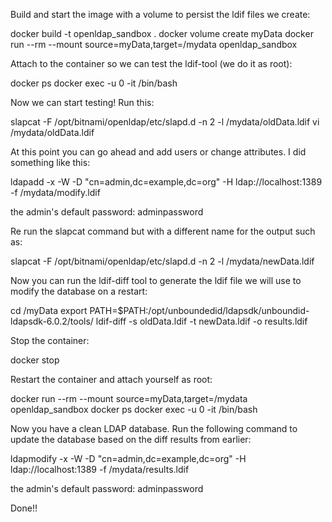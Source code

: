 Build and start the image with a volume to persist the ldif files we create:

docker build -t openldap_sandbox .
docker volume create myData
docker run --rm --mount source=myData,target=/mydata openldap_sandbox


Attach to the container so we can test the ldif-tool (we do it as root):

docker ps
docker exec -u 0 -it <container id> /bin/bash

Now we can start testing! Run this:

slapcat -F /opt/bitnami/openldap/etc/slapd.d -n 2 -l /mydata/oldData.ldif
vi /mydata/oldData.ldif

At this point you can go ahead and add users or change attributes. I did something like this:

ldapadd -x -W -D "cn=admin,dc=example,dc=org" -H ldap://localhost:1389 -f /mydata/modify.ldif

the admin's default password: adminpassword

Re run the slapcat command but with a different name for the output such as: 

slapcat -F /opt/bitnami/openldap/etc/slapd.d -n 2 -l /mydata/newData.ldif

Now you can run the ldif-diff tool to generate the ldif file we will use to modify the database on a restart:

cd /myData
export PATH=$PATH:/opt/unboundedid/ldapsdk/unboundid-ldapsdk-6.0.2/tools/
ldif-diff -s oldData.ldif -t newData.ldif -o results.ldif

Stop the container:

docker stop <container id>

Restart the container and attach yourself as root:

docker run --rm --mount source=myData,target=/mydata openldap_sandbox
docker ps
docker exec -u 0 -it <container id> /bin/bash

Now you have a clean LDAP database. Run the following command to update the database based on the diff results from earlier:

ldapmodify -x -W -D "cn=admin,dc=example,dc=org" -H ldap://localhost:1389 -f /mydata/results.ldif

the admin's default password: adminpassword

Done!!